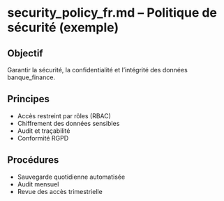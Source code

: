 # security_policy_fr.md – Politique de sécurité (exemple)

## Objectif
Garantir la sécurité, la confidentialité et l’intégrité des données banque_finance.

## Principes
- Accès restreint par rôles (RBAC)
- Chiffrement des données sensibles
- Audit et traçabilité
- Conformité RGPD

## Procédures
- Sauvegarde quotidienne automatisée
- Audit mensuel
- Revue des accès trimestrielle
